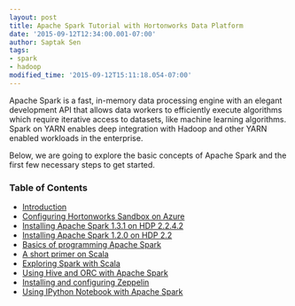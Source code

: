 ```yaml
---
layout: post
title: Apache Spark Tutorial with Hortonworks Data Platform
date: '2015-09-12T12:34:00.001-07:00'
author: Saptak Sen
tags:
- spark
- hadoop
modified_time: '2015-09-12T15:11:18.054-07:00'
---
```

Apache Spark is a fast, in-memory data processing engine with an elegant development API that allows data workers to efficiently execute algorithms which require iterative access to datasets, like machine learning algorithms. Spark on YARN enables deep integration with Hadoop and other YARN enabled workloads in the enterprise.

Below, we are going to explore the basic concepts of Apache Spark and the first few necessary steps to get started.


### Table of Contents

  * [Introduction](http://saptak.in/spark/)
  * [Configuring Hortonworks Sandbox on Azure](http://saptak.in/spark/001-configuring-hortonwork-sandbox-azure.html)
  * [Installing Apache Spark 1.3.1 on HDP 2.2.4.2](http://saptak.in/spark/004-installing-apache-spark-1-3-1.html)
  * [Installing Apache Spark 1.2.0 on HDP 2.2](http://saptak.in/spark/007-Installing-Spark-1-2.html)
  * [Basics of programming Apache Spark](http://saptak.in/spark/010-basics-of-programming-apache-spark.html)
  * [A short primer on Scala](http://saptak.in/spark/013-scala-primer.html)
  * [Exploring Spark with Scala](http://saptak.in/spark/016-spark-with-scala.html)
  * [Using Hive and ORC with Apache Spark](http://saptak.in/spark/019-hive-orc-spark.html)
  * [Installing and configuring Zeppelin](http://saptak.in/spark/022-installing-zeppelin.html)
  * [Using IPython Notebook with Apache Spark](http://saptak.in/spark/025-ipython-notebook-with-apache-spark.html)

